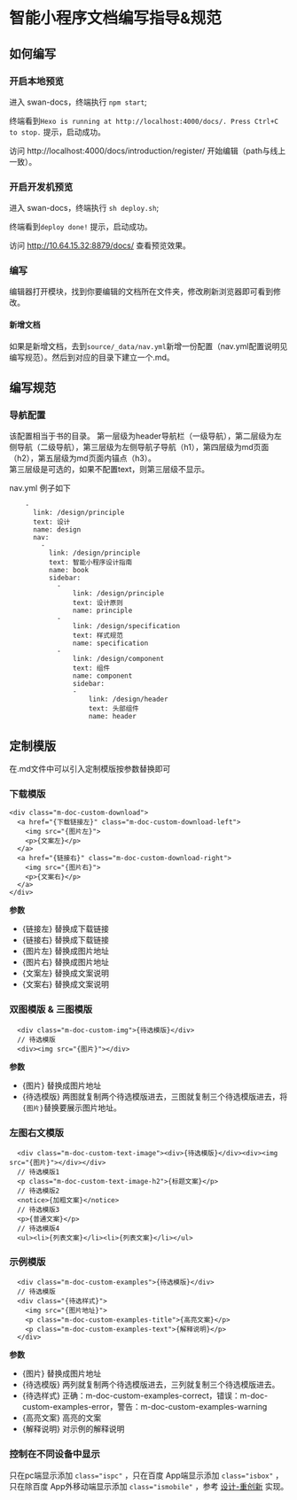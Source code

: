 # 智能小程序文档编写指导&规范
## 如何编写

### 开启本地预览
进入 swan-docs，终端执行 `npm start`;

终端看到`Hexo is running at http://localhost:4000/docs/. Press Ctrl+C to stop.` 提示，启动成功。

访问 http://localhost:4000/docs/introduction/register/ 开始编辑（path与线上一致）。

### 开启开发机预览
进入 swan-docs，终端执行 `sh deploy.sh`;

终端看到`deploy done!` 提示，启动成功。

访问 http://10.64.15.32:8879/docs/ 查看预览效果。

### 编写
编辑器打开模块，找到你要编辑的文档所在文件夹，修改刷新浏览器即可看到修改。

#### 新增文档
如果是新增文档，去到`source/_data/nav.yml`新增一份配置（nav.yml配置说明见编写规范）。然后到对应的目录下建立一个.md。

## 编写规范
### 导航配置
该配置相当于书的目录。
第一层级为header导航栏（一级导航），第二层级为左侧导航（二级导航），第三层级为左侧导航子导航（h1），第四层级为md页面（h2），第五层级为md页面内锚点（h3）。  
第三层级是可选的，如果不配置text，则第三层级不显示。  

nav.yml 例子如下
```
    -
      link: /design/principle
      text: 设计
      name: design
      nav:
        -
          link: /design/principle
          text: 智能小程序设计指南
          name: book
          sidebar:
            -
                link: /design/principle
                text: 设计原则
                name: principle
            -
                link: /design/specification
                text: 样式规范
                name: specification
            -
                link: /design/component
                text: 组件
                name: component
                sidebar:
                -
                    link: /design/header
                    text: 头部组件
                    name: header
```

## 定制模版
在.md文件中可以引入定制模版按参数替换即可
### 下载模版
```
<div class="m-doc-custom-download">
  <a href="{下载链接左}" class="m-doc-custom-download-left">
    <img src="{图片左}">
    <p>{文案左}</p>
  </a>
  <a href="{链接右}" class="m-doc-custom-download-right">
    <img src="{图片右}">
    <p>{文案右}</p>
  </a>
</div>
```
**参数**
- {链接左} 替换成下载链接
- {链接右} 替换成下载链接
- {图片左} 替换成图片地址
- {图片右} 替换成图片地址
- {文案左} 替换成文案说明
- {文案右} 替换成文案说明

### 双图模版 & 三图模版
```
  <div class="m-doc-custom-img">{待选模版}</div>
  // 待选模版
  <div><img src="{图片}"></div>
```
**参数**
- {图片} 替换成图片地址
- {待选模版} 两图就复制两个待选模版进去，三图就复制三个待选模版进去，将`{图片}`替换要展示图片地址。

### 左图右文模版
```
  <div class="m-doc-custom-text-image"><div>{待选模版}</div><div><img src="{图片}"></div></div>
  // 待选模版1
  <p class="m-doc-custom-text-image-h2">{标题文案}</p>
  // 待选模版2
  <notice>{加粗文案}</notice>
  // 待选模版3
  <p>{普通文案}</p>
  // 待选模版4
  <ul><li>{列表文案}</li><li>{列表文案}</li></ul>
```
### 示例模版
```
  <div class="m-doc-custom-examples">{待选模版}</div>
  // 待选模版
  <div class="{待选样式}">
    <img src="{图片地址}">
    <p class="m-doc-custom-examples-title">{高亮文案}</p>
    <p class="m-doc-custom-examples-text">{解释说明}</p>
  </div>
```
**参数**
- {图片} 替换成图片地址
- {待选模版} 两列就复制两个待选模版进去，三列就复制三个待选模版进去。
- {待选样式} 正确：m-doc-custom-examples-correct，错误：m-doc-custom-examples-error，警告：m-doc-custom-examples-warning
- {高亮文案} 高亮的文案
- {解释说明} 对示例的解释说明

### 控制在不同设备中显示

只在pc端显示添加 `class="ispc"` ，只在百度 App端显示添加 `class="isbox"` ，只在除百度 App外移动端显示添加 `class="ismobile"` ，参考 [设计-重创新](http://localhost:4000/docs/docs/design/principle/innovation/) 实现。  